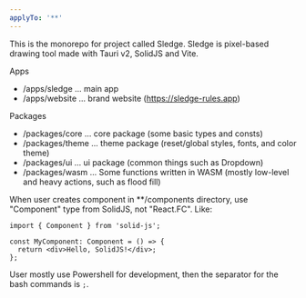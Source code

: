 ```yaml
---
applyTo: '**'
---
```


This is the monorepo for project called Sledge.
Sledge is pixel-based drawing tool made with Tauri v2, SolidJS and Vite.

Apps

- /apps/sledge ... main app
- /apps/website ... brand website (https://sledge-rules.app)

Packages

- /packages/core ... core package (some basic types and consts)
- /packages/theme ... theme package (reset/global styles, fonts, and color theme)
- /packages/ui ... ui package (common things such as Dropdown)
- /packages/wasm ... Some functions written in WASM (mostly low-level and heavy actions, such as flood fill)

When user creates component in **/components directory, use "Component" type from SolidJS, not "React.FC".
Like:

```tsx
import { Component } from 'solid-js';

const MyComponent: Component = () => {
  return <div>Hello, SolidJS!</div>;
};
```

User mostly use Powershell for development, then the separator for the bash commands is `;`.

